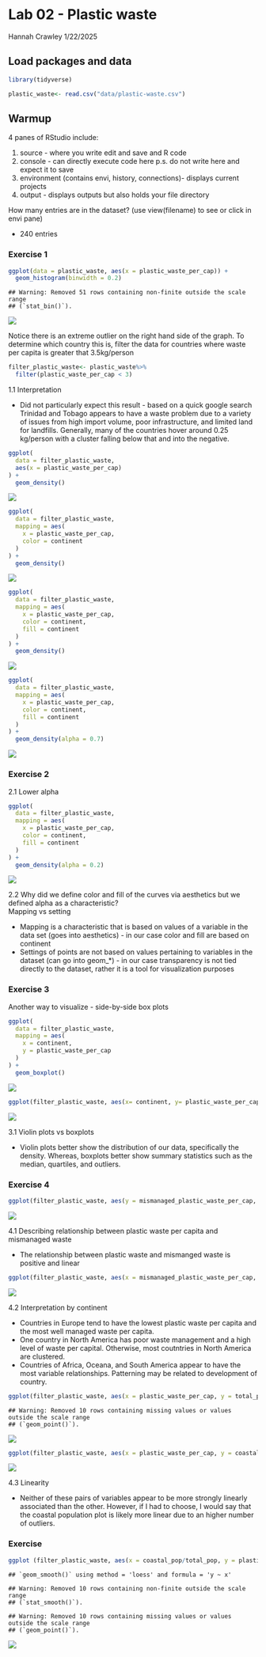 Lab 02 - Plastic waste
================
Hannah Crawley
1/22/2025

## Load packages and data

``` r
library(tidyverse) 
```

``` r
plastic_waste<- read.csv("data/plastic-waste.csv")
```

## Warmup

4 panes of RStudio include:  
1) source - where you write edit and save and R code  
2) console - can directly execute code here p.s. do not write here and
expect it to save  
3) environment (contains envi, history, connections)- displays current
projects  
4) output - displays outputs but also holds your file directory

How many entries are in the dataset? (use view(filename) to see or click
in envi pane)  
- 240 entries

### Exercise 1

``` r
ggplot(data = plastic_waste, aes(x = plastic_waste_per_cap)) +
  geom_histogram(binwidth = 0.2)
```

    ## Warning: Removed 51 rows containing non-finite outside the scale range
    ## (`stat_bin()`).

![](lab-02_files/figure-gfm/waste_per_capita-1.png)<!-- -->

Notice there is an extreme outlier on the right hand side of the graph.
To determine which country this is, filter the data for countries where
waste per capita is greater that 3.5kg/person

``` r
filter_plastic_waste<- plastic_waste%>%
  filter(plastic_waste_per_cap < 3)
```

1.1 Interpretation  
- Did not particularly expect this result - based on a quick google
search Trinidad and Tobago appears to have a waste problem due to a
variety of issues from high import volume, poor infrastructure, and
limited land for landfills. Generally, many of the countries hover
around 0.25 kg/person with a cluster falling below that and into the
negative.

``` r
ggplot(
  data = filter_plastic_waste,
  aes(x = plastic_waste_per_cap)
) +
  geom_density()
```

![](lab-02_files/figure-gfm/creating%20density%20plot-1.png)<!-- -->

``` r
ggplot(
  data = filter_plastic_waste,
  mapping = aes(
    x = plastic_waste_per_cap,
    color = continent
  )
) +
  geom_density()
```

![](lab-02_files/figure-gfm/coloring%20desity%20plot-1.png)<!-- -->

``` r
ggplot(
  data = filter_plastic_waste,
  mapping = aes(
    x = plastic_waste_per_cap,
    color = continent,
    fill = continent
  )
) +
  geom_density()
```

![](lab-02_files/figure-gfm/color%20fill%20density%20plot-1.png)<!-- -->

``` r
ggplot(
  data = filter_plastic_waste,
  mapping = aes(
    x = plastic_waste_per_cap,
    color = continent,
    fill = continent
  )
) +
  geom_density(alpha = 0.7)
```

![](lab-02_files/figure-gfm/changing%20alpha-1.png)<!-- -->

### Exercise 2

2.1 Lower alpha

``` r
ggplot(
  data = filter_plastic_waste,
  mapping = aes(
    x = plastic_waste_per_cap,
    color = continent,
    fill = continent
  )
) +
  geom_density(alpha = 0.2)
```

![](lab-02_files/figure-gfm/altering%20alpha-1.png)<!-- -->

2.2 Why did we define color and fill of the curves via aesthetics but we
defined alpha as a characteristic?  
Mapping vs setting  
- Mapping is a characteristic that is based on values of a variable in
the data set (goes into aesthetics) - in our case color and fill are
based on continent  
- Settings of points are not based on values pertaining to variables in
the dataset (can go into geom\_\*) - in our case transparency is not
tied directly to the dataset, rather it is a tool for visualization
purposes

### Exercise 3

Another way to visualize - side-by-side box plots

``` r
ggplot(
  data = filter_plastic_waste,
  mapping = aes(
    x = continent,
    y = plastic_waste_per_cap
  )
) +
  geom_boxplot()
```

![](lab-02_files/figure-gfm/unnamed-chunk-1-1.png)<!-- -->

``` r
ggplot(filter_plastic_waste, aes(x= continent, y= plastic_waste_per_cap)) + geom_violin()
```

![](lab-02_files/figure-gfm/plastic%20waste%20violin-1.png)<!-- -->

3.1 Violin plots vs boxplots  
- Violin plots better show the distribution of our data, specifically
the density. Whereas, boxplots better show summary statistics such as
the median, quartiles, and outliers.

### Exercise 4

``` r
ggplot(filter_plastic_waste, aes(y = mismanaged_plastic_waste_per_cap, x = plastic_waste_per_cap)) + geom_point()
```

![](lab-02_files/figure-gfm/plastic-waste-mismanaged-1.png)<!-- -->

4.1 Describing relationship between plastic waste per capita and
mismanaged waste  
- The relationship between plastic waste and mismanged waste is positive
and linear

``` r
ggplot(filter_plastic_waste, aes(x = mismanaged_plastic_waste_per_cap, y = plastic_waste_per_cap, colour = continent)) + geom_point()
```

![](lab-02_files/figure-gfm/plastic-waste-mismanaged-continent-1.png)<!-- -->

4.2 Interpretation by continent  
- Countries in Europe tend to have the lowest plastic waste per capita
and the most well managed waste per capita.  
- One country in North America has poor waste management and a high
level of waste per capital. Otherwise, most coutntries in North America
are clustered.  
- Countries of Africa, Oceana, and South America appear to have the most
variable relationships. Patterning may be related to development of
country.

``` r
ggplot(filter_plastic_waste, aes(x = plastic_waste_per_cap, y = total_pop)) + geom_point()
```

    ## Warning: Removed 10 rows containing missing values or values outside the scale range
    ## (`geom_point()`).

![](lab-02_files/figure-gfm/plastic-waste-population-total-1.png)<!-- -->

``` r
ggplot(filter_plastic_waste, aes(x = plastic_waste_per_cap, y = coastal_pop)) + geom_point()
```

![](lab-02_files/figure-gfm/plastic-waste-population-coastal-1.png)<!-- -->

4.3 Linearity  
- Neither of these pairs of variables appear to be more strongly
linearly associated than the other. However, if I had to choose, I would
say that the coastal population plot is likely more linear due to an
higher number of outliers.

### Exercise

``` r
ggplot (filter_plastic_waste, aes(x = coastal_pop/total_pop, y = plastic_waste_per_cap, color = continent)) + theme_bw() + geom_point ()+ geom_smooth(color = 'black') + scale_color_viridis_d() + labs(title = "Plastic Waste vs Coastal Population Proportion", subtitle = "By Continent", x = "Coastal Population Proportion (Coastal/Total)", y = "Plastic Waste Per Capita", color = "Continent") 
```

    ## `geom_smooth()` using method = 'loess' and formula = 'y ~ x'

    ## Warning: Removed 10 rows containing non-finite outside the scale range
    ## (`stat_smooth()`).

    ## Warning: Removed 10 rows containing missing values or values outside the scale range
    ## (`geom_point()`).

![](lab-02_files/figure-gfm/recreate-viz-1.png)<!-- -->

